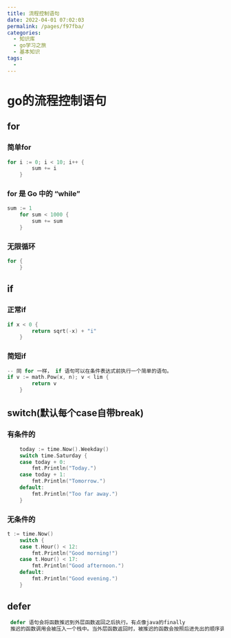 ```yaml
---
title: 流程控制语句
date: 2022-04-01 07:02:03
permalink: /pages/f97fba/
categories:
  - 知识库
  - go学习之旅
  - 基本知识
tags:
  - 
---
```

# go的流程控制语句
## for
### 简单for
```go
for i := 0; i < 10; i++ {
		sum += i
	}
```
### for 是 Go 中的 “while”
```go 
sum := 1
	for sum < 1000 {
		sum += sum
	}
```
### 无限循环
```go 
for {
	}
```


## if
### 正常if
```go 
if x < 0 {
		return sqrt(-x) + "i"
	}
```
### 简短if

```go 
-- 同 for 一样， if 语句可以在条件表达式前执行一个简单的语句。
if v := math.Pow(x, n); v < lim {
		return v
	}
```


## switch(默认每个case自带break)
### 有条件的
```go 
	today := time.Now().Weekday()
	switch time.Saturday {
	case today + 0:
		fmt.Println("Today.")
	case today + 1:
		fmt.Println("Tomorrow.")
	default:
		fmt.Println("Too far away.")
	}
```
### 无条件的
```go 
t := time.Now()
	switch {
	case t.Hour() < 12:
		fmt.Println("Good morning!")
	case t.Hour() < 17:
		fmt.Println("Good afternoon.")
	default:
		fmt.Println("Good evening.")
	}
```


## defer
```go 
 defer 语句会将函数推迟到外层函数返回之后执行。有点像java的finally
 推迟的函数调用会被压入一个栈中。当外层函数返回时，被推迟的函数会按照后进先出的顺序调用。
```

